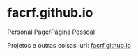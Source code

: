 # facrf.github.io



 Personal Page/Página Pessoal
 
 Projetos e outras coisas, url: [facrf.github.io](https://facrf.github.io/)
 
